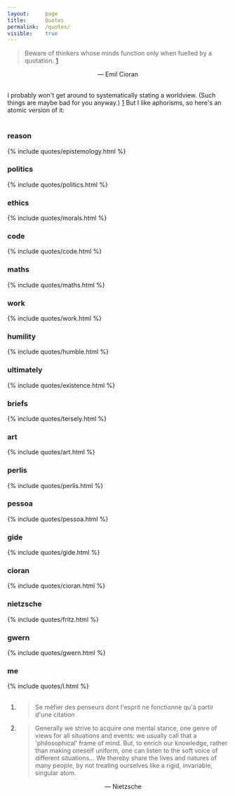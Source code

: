 ```yaml
---
layout: 	page
title: 		Quotes
permalink: 	/quotes/
visible:	true
---
```


> Beware of thinkers whose minds function only when fuelled by a quotation. <a href="#fn:1" id="fnref:1">1</a>

<div align="center">— Emil Cioran</div><br>

I probably won't get around to systematically stating a worldview. (Such things are maybe bad for you anyway.) <a href="#fn:2" id="fn:2">1</a> But I like aphorisms, so here's an atomic version of it:<br><br>


<div class="accordion">
	<h3>reason</h3><div>{%		include quotes/epistemology.html	%}</div>
	<h3>politics</h3><div>{%	include quotes/politics.html	%}</div>
	<h3>ethics</h3><div>{%		include quotes/morals.html	%}</div>
	<h3>code</h3><div>{%		include quotes/code.html	%}</div>
	<h3>maths</h3><div>{%		include quotes/maths.html	%}</div>
	<h3>work</h3><div>{%		include quotes/work.html	%}</div>
	<h3>humility</h3><div>{%	include quotes/humble.html	%}</div>
	<h3>ultimately</h3><div>{%	include quotes/existence.html	%}</div>
	<h3>briefs</h3><div>{%		include quotes/tersely.html	%}</div>
	<h3>art</h3><div>{%			include quotes/art.html		%}</div>
	<h3>perlis</h3><div>{%		include quotes/perlis.html	%}</div>
	<h3>pessoa</h3><div>{%		include quotes/pessoa.html	%}</div>
	<h3>gide</h3><div>{%		include quotes/gide.html	%}</div>
	<h3>cioran</h3><div>{%		include quotes/cioran.html	%}</div>
	<h3>nietzsche</h3><div>{%	include quotes/fritz.html	%}</div>
	<h3>gwern</h3><div>{%		include quotes/gwern.html	%}</div>
	<h3>me</h3><div>{%			include quotes/I.html		%}</div><br>
</div>


<div class="footnotes"><ol>
    <!-- 1 -->
    <li class="footnote" id="fn:1">
        <blockquote>Se méfier des penseurs dont l'esprit ne fonctionne qu'à partir d'une citation</blockquote>
    </li>
    <li class="footnote" id="fn:2">
	<blockquote>Generally we strive to acquire one mental stance, one genre of views for all situations and events: we usually call that a 'philosophical' frame of mind. But, to enrich our knowledge, rather than making oneself uniform, one can listen to the soft voice of different situations... We thereby share the lives and natures of many people, by not treating ourselves like a rigid, invariable, singular atom.</blockquote>
	<div align="center">— Nietzsche</div>
</li>
</ol>
<br>

